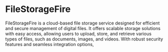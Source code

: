 # FileStorageFire
FileStorageFire is a cloud-based file storage service designed for efficient and secure management of digital files. It offers scalable storage solutions with easy access, allowing users to upload, store, and retrieve various types of files, such as documents, images, and videos. With robust security features and seamless integration options, 
